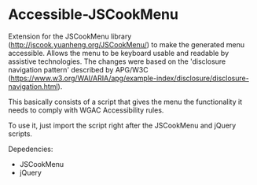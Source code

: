 # Accessible-JSCookMenu
Extension for the JSCookMenu library (http://jscook.yuanheng.org/JSCookMenu/) to make the generated menu accessible. Allows the menu to be keyboard usable and readable by assistive technologies. The changes were based on the 'disclosure navigation pattern' described by APG/W3C (https://www.w3.org/WAI/ARIA/apg/example-index/disclosure/disclosure-navigation.html).

This basically consists of a script that gives the menu the functionality it needs to comply with WGAC Accessibility rules.

To use it, just import the script right after the JSCookMenu and jQuery scripts.

Depedencies:
  - JSCookMenu
  - jQuery